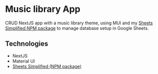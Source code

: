 # Music library App
CRUD NextJS app with a music library theme, using MUI and my [Sheets Simplified NPM package](https://www.npmjs.com/package/sheets-simplified) to manage database setup in Google Sheets.

## Technologies
- NextJS
- Material UI
- [Sheets Simplified (NPM package)](https://www.npmjs.com/package/sheets-simplified)